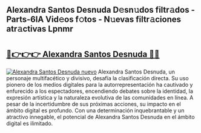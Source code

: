 ## Alexandra Santos Desnuda D𝚎sn𝚞dos filtr𝚊dos - Parts-6lA Vid𝚎os f𝚘tos - N𝚞evas filtr𝚊ciones atr𝚊ctivas Lpnmr

# <h2><a href="http://mb9r7mm.tromn.icu/?c=Alexandra+Santos+Desnuda">🔗👉👉👉 Alexandra Santos Desnuda 🔗🔗</a></h2>

[![Alexandra Santos Desnuda nuevo](https://i.imgur.com/pEAQMta.gif)](http://mb9r7mm.tromn.icu/?c=Alexandra+Santos+Desnuda)
Alexandra Santos Desnuda, un personaje multifacético y divisivo, desafía la clasificación directa. Su uso pionero de los medios digitales para la autorrepresentación ha cautivado y enfurecido a los espectadores, encendiendo debates sobre la identidad, la expresión artística y la naturaleza evolutiva de las comunidades en línea. A pesar de la incertidumbre de sus próximas acciones, su impacto en el ámbito digital es profundo. Con una determinación inquebrantable y un atractivo innegable, el potencial de Alexandra Santos Desnuda en el ámbito digital es ilimitado.
